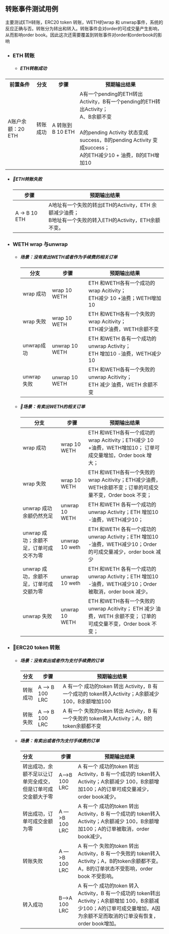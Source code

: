 ## 转账事件测试用例

主要测试ETH转账，ERC20 token 转账，WETH的wrap 和 unwrap事件，系统的反应正确与否。转账分为转出和转入。转账事件会对order的可成交量产生影响，从而影响order book。因此这次还需要覆盖到转账事件对order和orderbook的影响

- ### ETH 转账

  - ##### ETH转账成功
<table>
  <tr>
    <th>前置条件</th>
    <th>分支</th>
    <th>步骤</th>
    <th>预期输出结果</th>
  </tr>
  <tr>
    <td rowspan="2">A账户余额：20 ETH</td>
    <td rowspan="2">转账成功</td>
    <td rowspan="2">A 转账到 B 10 ETH </td>
    <td>A有一个pending的ETH转出Activity，B有一个pending的ETH转出Activity；<br>A、B余额不变<br><br></td>
  </tr>
  <tr>
    <td>A的pending Activity 状态变成 success，B的pending Activity 变成success；<br>A的ETH减少10 + 油费，B的ETH增加10</td>
  </tr>
  <tr>
    <td></td>
    <td></td>
    <td></td>
    <td></td>
  </tr>
</table>

  - ##### ETH转账失败

    | 步骤            | 预期输出结果                                                 |
    | --------------- | ------------------------------------------------------------ |
    | A ->  B  10 ETH | A地址有一个失败的转出ETH的Activity，ETH 余额减少油费；<br />B地址有一个失败的转入ETH的Activity，ETH余额不变。 |

    

- ### WETH wrap 与unwrap

  - ##### 场景：没有卖出WETH或者作为手续费的相关订单

    | 分支        | 步骤           | 预期输出结果                                                 |
    | ----------- | -------------- | ------------------------------------------------------------ |
    | wrap 成功   | wrap 10 WETH   | ETH 和WETH各有一个成功的 wrap Acitivity；<br />ETH减少 10 +油费；WETH增加10 |
    | wrap 失败   | wrap 10 WETH   | ETH 和WETH各有一个失败的 wrap Acitivity；<br />ETH减少油费，WETH余额不变 |
    | unwrap成功  | unwrap 10 WETH | ETH 和WETH 各有一个成功的unwrap Activity；<br />ETH 增加10 -油费，WETH减少10 |
    | unwrap 失败 | unwrap 10 WETH | ETH 和WETH各有一个失败的 unwrap Acitivity；<br /> ETH 减少 油费，WETH 余额不变 |

  - ##### 场景：有卖出WETH的相关订单

    | 分支                                    | 步骤           | 预期输出结果                                                 |
    | --------------------------------------- | -------------- | ------------------------------------------------------------ |
    | wrap 成功                               | wrap 10 WETH   | ETH 和WETH各有一个成功的 wrap Acitivity；ETH减少 10 +油费，WETH增加10； 订单可成交量增加，Order book 增大； |
    | wrap 失败                               | wrap 10 WETH   | ETH 和WETH各有一个失败的 wrap Acitivity；ETH减少油费，WETH余额不变；订单的可成交量不变，Order book 不变； |
    | unwrap 成功余额仍然充足                 | unwrap 10 WETH | ETH 和WETH 各有一个成功的unwrap Activity；ETH 增加10 -油费，WETH减少10； |
    | unwrap 成功；余额不足，订单可成交不为零 | unwrap 10 weth | ETH 和WETH 各有一个成功的unwrap Activity；ETH 增加10 -油费，WETH减少10；Order 的可成交量减少，order book 减少 |
    | unwrap 成功，余额不足，订单可成交额为零 | unwrap 10 weth | ETH 和WETH 各有一个成功的unwrap Activity；ETH 增加10 -油费，WETH减少10；Order 被取消，order book 减少。 |
    | unwrap 失败                             | unwrap 10 WETH | ETH 和WETH各有一个失败的 unwrap Acitivity； ETH 减少 油费，WETH 余额不变； 订单的可成交量不变，Order book 不变； |

- ### ERC20 token 转账

  - ##### 场景：没有卖出或者作为支付手续费的订单

    | 分支     | 步骤            | 预期输出结果                                                 |
    | -------- | --------------- | ------------------------------------------------------------ |
    | 转账成功 | A —> B  100 LRC | A 有一个 成功的token 转出 Activity，B 有一个成功的 token转入Activity；A余额减少 100，B余额增加100 |
    | 转账失败 | A —> B  100 LRC | A 有一个 失败的token 转出 Activity，B 有一个失败的 token转入Activity；A，B的token余额都不变 |

  - ##### 场景：有卖出或者作为支付手续费的订单

    | 分支                                                         | 步骤           | 预期输出结果                                                 |
    | :----------------------------------------------------------- | -------------- | ------------------------------------------------------------ |
    | 转出成功，余额不足以让订单完全成交，但是订单可成交金额大于零 | A—>B 100 LRC   | A 有一个 成功的token 转出 Activity，B 有一个成功的 token转入Activity；A余额减少 100，B余额增加100；A的订单可成交量减少，order book减少。 |
    | 转出成功，订单可成交金额为零                                 | A —>B  100 LRC | A 有一个 成功的token 转出 Activity，B 有一个成功的 token转入Activity；A余额减少 100，B余额增加100；A的订单被取消，order book减少。 |
    | 转账失败                                                     | A —>B  100 LRC | A 有一个 失败的token 转出 Activity，B 有一个失败的 token转入Activity；A，B的token余额都不变。A，B的订单状态不受影响，order book 不受影响。 |
    | 转入成功                                                     | B—>A 100 LRC   | A 有一个 成功的token 转入 Activity，B 有一个成功的 token转出Activity；A余额增加 100，B余额减少100；A的订单可成交量增加，A因为余额不足而取消的订单没有恢复，order book增加。 |

    
